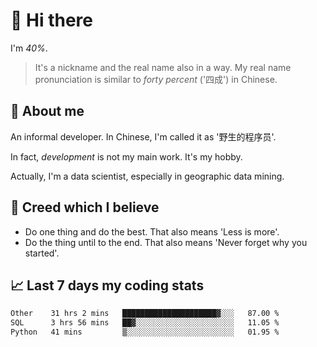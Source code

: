 # 👋 Hi there

I'm *40%*.

> It's a nickname and the real name also in a way.
> My real name pronunciation is similar to *forty percent* ('四成') in Chinese.

## :speech_balloon: About me

An informal developer. In Chinese, I'm called it as '野生的程序员'.

In fact, _development_ is not my main work. It's my hobby.

Actually, I'm a data scientist, especially in geographic data mining.

## :see_no_evil: Creed which I believe

- Do one thing and do the best. That also means 'Less is more'.
- Do the thing until to the end. That also means 'Never forget why you started'.

## :chart_with_upwards_trend: Last 7 days my coding stats

<!--START_SECTION:waka-->

```txt
Other    31 hrs 2 mins   █████████████████████▓░░░   87.00 %
SQL      3 hrs 56 mins   ██▓░░░░░░░░░░░░░░░░░░░░░░   11.05 %
Python   41 mins         ▒░░░░░░░░░░░░░░░░░░░░░░░░   01.95 %
```

<!--END_SECTION:waka-->
